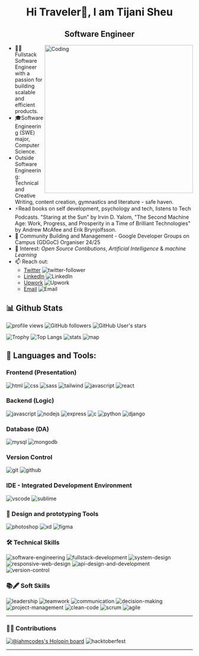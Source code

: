 <h1 align="center">Hi Traveler👋, I am Tijani Sheu</h1>
<h2 align="center">Software Engineer</h3>

<img align="right" alt="Coding" width="400" src="https://camo.githubusercontent.com/ef04451df84e3e292599b5c98bf0c77f8ec2a9ab56459cffb13ddf061cbdfc6f/68747470733a2f2f70617261646f782e62612f70617261646f782f77702d636f6e74656e742f75706c6f6164732f323031392f30392f3470617261646f782d616e696d6174696f6e2e676966">

- 👨‍💻 Fullstack Software Engineer with a passion for building scalable and efficient products.
- 🎓Software Engineering (SWE) major, Computer Science.
- Outside Software Engineering: Technical and Creative Writing, content creation, gymnastics and literature - safe haven.
- ⚡Read books on self development, psychology and tech, listens to Tech Podcasts. "Staring at the Sun" by Irvin D. Yalom, "The Second Machine Age: Work, Progress, and Prosperity in a Time of Brilliant Technologies" by Andrew McAfee and Erik Brynjolfsson.
- 🌱 Community Building and Management - Google Developer Groups on Campus (GDGoC) Organiser 24/25
- 👯 Interest: *Open Source Contibutions*, *Artificial Intelligence* & *machine Learning*
- 📫 Reach out:
  - [Twitter](https://twitter.com/AhmadPMTijani) ![twitter-follower](https://img.shields.io/twitter/follow/AhmadPMTijani?style=social)
  - [LinkedIn](https://www.linkedin.com/in/sheutijani) ![LinkedIn](https://img.shields.io/badge/LinkedIn-Connect-blue)
  - [Upwork](https://www.upwork.com/freelancers/~016ed46f7a925743a9) ![Upwork](https://img.shields.io/badge/Upwork-Hire%20Me-blue)
  - [Email](mailto:tijanisheuolamilekan@gmail.com) ![Email](https://img.shields.io/badge/Email-Send%20a%20Mail-blue)

## 📊 Github Stats
![profile views](https://komarev.com/ghpvc/?username=ahmaddev-codes&label=Profile%20views&color=0e75b6&style=flat)
![GitHub followers](https://img.shields.io/github/followers/ahmaddev-codes.svg?style=social&label=Follow&maxAge=2592000)
![GitHub User's stars](https://img.shields.io/github/stars/ahmaddev-codes.svg?style=social&label=Star&maxAge=2592000)

![Trophy](https://github-profile-trophy.vercel.app/?username=ahmaddev-codes&theme=onedark&margin-w=15&margin-h=15&column=6)
![Top Langs](https://github-readme-stats.vercel.app/api/top-langs/?username=ahmaddev-codes&layout=compact&theme=radical)
![stats](https://github-readme-stats.vercel.app/api?username=ahmaddev-codes&show_icons=true&theme=radical&line_height=20)
![map](https://github-profile-summary-cards.vercel.app/api/cards/profile-details?username=ahmaddev-codes&theme=radical)

## 🚀 Languages and Tools:
### Frontend (Presentation)
![html](https://img.shields.io/badge/HTML5-E34F26?logo=html5&logoColor=white&style=flat)
![css](https://img.shields.io/badge/CSS3-1572B6?logo=css3&logoColor=white&style=flat)
![sass](https://img.shields.io/badge/Sass-CC6699?logo=sass&logoColor=white&style=flat)
![tailwind](https://img.shields.io/badge/Tailwind_CSS-38B2AC?logo=tailwind-css&logoColor=white&style=flat)
![javascript](https://img.shields.io/badge/JavaScript-F7DF1E?logo=javascript&logoColor=black&style=flat)
![react](https://img.shields.io/badge/React-20232A?logo=react&logoColor=61DAFB&style=flat)

### Backend (Logic)
![javascript](https://img.shields.io/badge/JavaScript-F7DF1E?logo=javascript&logoColor=black&style=flat)
![nodejs](https://img.shields.io/badge/Node.js-43853D?logo=node.js&logoColor=white&style=flat)
![express](https://img.shields.io/badge/Express.js-404D59?logo=express&logoColor=white&style=flat)
![c](https://img.shields.io/badge/C-00599C?logo=c&logoColor=white&style=flat)
![python](https://img.shields.io/badge/Python-3776AB?logo=python&logoColor=white&style=flat)
![django](https://img.shields.io/badge/Django-092E20?logo=django&logoColor=white&style=flat)

### Database (DA)
![mysql](https://img.shields.io/badge/MySQL-00000F?logo=mysql&logoColor=white&style=flat)
![mongodb](https://img.shields.io/badge/MongoDB-4EA94B?logo=mongodb&logoColor=white&style=flat)

### Version Control
![git](https://img.shields.io/badge/Git-F05032?logo=git&logoColor=white&style=flat)
![github](https://img.shields.io/badge/GitHub-100000?logo=github&logoColor=white&style=flat)

### IDE - Integrated Development Environment
![vscode](https://img.shields.io/badge/VS_Code-0078D4?logo=visual-studio-code&logoColor=white&style=flat)
![sublime](https://img.shields.io/badge/Sublime_Text-FF9800?logo=sublime-text&logoColor=white&style=flat)

### 🎨 Design and prototyping Tools
![photoshop](https://img.shields.io/badge/Adobe_Photoshop-31A8FF?logo=adobe-photoshop&logoColor=white&style=flat)
![xd](https://img.shields.io/badge/Adobe_XD-FF61F6?logo=adobe-xd&logoColor=white&style=flat)
![figma](https://img.shields.io/badge/Figma-F24E1E?logo=figma&logoColor=white&style=flat)

### 🛠 Technical Skills
![software-engineering](https://img.shields.io/badge/Software%20Engineering-000000?logo=software-engineering&logoColor=white&style=flat)
![fullstack-development](https://img.shields.io/badge/Fullstack%20Development-000000?logo=fullstack-development&logoColor=white&style=flat)
![system-design](https://img.shields.io/badge/System%20Design-000000?logo=system-design&logoColor=white&style=flat)
![responsive-web-design](https://img.shields.io/badge/Responsive%20Web%20Design-000000?logo=responsive-web-design&logoColor=white&style=flat)
![api-design-and-development](https://img.shields.io/badge/API%20Design%20and%20Development-000000?logo=api-design-and-development&logoColor=white&style=flat)
![version-control](https://img.shields.io/badge/Version%20Control-000000?logo=version-control&logoColor=white&style=flat)

### 📚🖋 Soft Skills
![leadership](https://img.shields.io/badge/Leadership-000000?logo=leadership&logoColor=white&style=flat)
![teamwork](https://img.shields.io/badge/Teamwork-000000?logo=teamwork&logoColor=white&style=flat)
![communication](https://img.shields.io/badge/Communication-000000?logo=communication&logoColor=white&style=flat)
![decision-making](https://img.shields.io/badge/Decision%20Making-000000?logo=decision-making&logoColor=white&style=flat)
![project-management](https://img.shields.io/badge/Project%20Management-000000?logo=project-management&logoColor=white&style=flat)
![clean-code](https://img.shields.io/badge/Clean%20Code-000000?logo=clean-code&logoColor=white&style=flat)
![scrum](https://img.shields.io/badge/Scrum-000000?logo=scrum&logoColor=white&style=flat)
![agile](https://img.shields.io/badge/Agile-000000?logo=agile&logoColor=white&style=flat)

---

### 👨‍💻 Contributions
[![@iahmcodes's Holopin board](https://holopin.me/iahmcodes)](https://holopin.io/@iahmcodes)
![hacktoberfest](https://img.shields.io/badge/Hacktoberfest-2021-FF6C37?logo=hacktoberfest&logoColor=white&style=flat)


---
